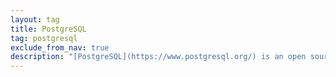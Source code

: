 ```yaml
---
layout: tag
title: PostgreSQL
tag: postgresql
exclude_from_nav: true
description: "[PostgreSQL](https://www.postgresql.org/) is an open source relational database (RDBMS)."
---
```

